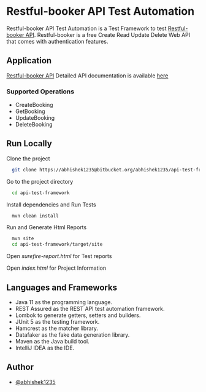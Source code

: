 # Restful-booker API Test Automation

Restful-booker API Test Automation is a Test Framework to test [Restful-booker API](https://restful-booker.herokuapp.com/). Restful-booker is a free Create Read Update Delete Web API that comes with authentication
features.

## Application 
[Restful-booker API](https://restful-booker.herokuapp.com/)
Detailed API documentation is available [here](https://restful-booker.herokuapp.com/apidoc/index.html)

### Supported Operations 
 * CreateBooking
 * GetBooking
 * UpdateBooking
 * DeleteBooking


## Run Locally

Clone the project

```bash
  git clone https://abhishek1235@bitbucket.org/abhishek1235/api-test-framework.git
```

Go to the project directory

```bash
  cd api-test-framework
```

Install dependencies and Run Tests

```bash
  mvn clean install
```

Run and Generate Html Reports

```bash
  mvn site
  cd api-test-framework/target/site
```

Open *surefire-report.html* for Test reports

Open *index.html* for Project Information

## Languages and Frameworks

* Java 11 as the programming language.
* REST Assured as the REST API test automation framework.
* Lombok to generate getters, setters and builders.
* JUnit 5 as the testing framework.
* Hamcrest as the matcher library.
* Datafaker as the fake data generation library.
* Maven as the Java build tool.
* IntelliJ IDEA as the IDE.


## Author

- [@abhishek1235](https://bitbucket.org/abhishek1235/)


